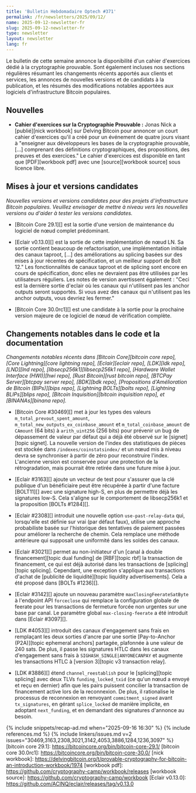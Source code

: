```yaml
---
title: 'Bulletin Hebdomadaire Optech #371'
permalink: /fr/newsletters/2025/09/12/
name: 2025-09-12-newsletter-fr
slug: 2025-09-12-newsletter-fr
type: newsletter
layout: newsletter
lang: fr
---
```

Le bulletin de cette semaine annonce la disponibilité d'un cahier d'exercices dédié à la
cryptographie prouvable. Sont également incluses nos sections régulières résumant les
changements récents apportés aux clients et services, les annonces de nouvelles versions
et de candidats à la publication, et les résumés des modifications
notables apportées aux logiciels d'infrastructure Bitcoin populaires.

## Nouvelles

- **Cahier d'exercices sur la Cryptographie Prouvable :** Jonas Nick a [publié][nick workbook] sur
	Delving Bitcoin pour annoncer un court cahier d'exercices qu'il a créé pour un événement de quatre
	jours visant à "enseigner aux développeurs les bases de la cryptographie prouvable, [...] comprenant
	des définitions cryptographiques, des propositions, des preuves et des exercices." Le cahier
	d'exercices est disponible en tant que [PDF][workbook pdf] avec une [source][workbook source]
	sous licence libre.

## Mises à jour et versions candidates

_Nouvelles versions et versions candidates pour des projets d'infrastructure Bitcoin populaires.
Veuillez envisager de mettre à niveau vers les nouvelles versions ou d'aider à tester les versions candidates._

- [Bitcoin Core 29.1][] est la sortie d'une version de maintenance du logiciel de nœud complet
	prédominant.

- [Eclair v0.13.0][] est la sortie de cette implémentation de nœud LN. Sa sortie contient beaucoup
	de refactorisation, une implémentation initiale des canaux taproot, [...] des améliorations au
	splicing basées sur des mises à jour récentes de spécification, et un meilleur support de Bolt 12."
	Les fonctionnalités de canaux taproot et de splicing sont encore en cours de spécification, donc
	elles ne devraient pas être utilisées par les utilisateurs réguliers. Les notes de version
	avertissent également : "Ceci est la dernière sortie d'eclair où les canaux qui n'utilisent pas les
	anchor outputs seront supportés. Si vous avez des canaux qui n'utilisent pas les anchor outputs,
	vous devriez les fermer."

- [Bitcoin Core 30.0rc1][] est une candidate à la sortie pour la prochaine version majeure de ce
	logiciel de nœud de vérification complète.

## Changements notables dans le code et la documentation

_Changements notables récents dans [Bitcoin Core][bitcoin core repo], [Core Lightning][core lightning
repo], [Eclair][eclair repo], [LDK][ldk repo], [LND][lnd repo], [libsecp256k1][libsecp256k1 repo],
[Hardware Wallet Interface (HWI)][hwi repo], [Rust Bitcoin][rust bitcoin repo], [BTCPay
Server][btcpay server repo], [BDK][bdk repo], [Propositions d'Amélioration de Bitcoin (BIPs)][bips
repo], [Lightning BOLTs][bolts repo], [Lightning BLIPs][blips repo], [Bitcoin Inquisition][bitcoin
inquisition repo], et [BINANAs][binana repo]._

- [Bitcoin Core #30469][] met à jour les types des valeurs `m_total_prevout_spent_amount`,
	`m_total_new_outputs_ex_coinbase_amount` et `m_total_coinbase_amount` de `CAmount` (64 bits) à
	`arith_uint256` (256 bits) pour prévenir un bug de dépassement de valeur par défaut qui a déjà été
	observé sur le [signet][topic signet]. La nouvelle version de l'index des statistiques de pièces est
	stockée dans `/indexes/coinstatsindex/` et un nœud mis à niveau devra se synchroniser à partir de
	zéro pour reconstruire l'index. L'ancienne version est conservée pour une protection de la rétrogradation,
	mais pourrait être retirée dans une future mise à jour.

- [Eclair #3163][] ajoute un vecteur de test pour s'assurer que la clé publique d'un bénéficiaire
	peut être récupérée à partir d'une facture [BOLT11][] avec une signature high-S, en plus de
	permettre déjà les signatures low-S. Cela s'aligne sur le comportement de libsecp256k1 et la
	proposition [BOLTs #1284][].

- [Eclair #2308][] introduit une nouvelle option `use-past-relay-data` qui, lorsqu'elle est définie
	sur vrai (par défaut faux), utilise une approche probabiliste basée sur l'historique des tentatives
	de paiement passées pour améliorer la recherche de chemin. Cela remplace une méthode antérieure qui
	supposait une uniformité dans les soldes des canaux.

- [Eclair #3021][] permet au non-initiateur d'un [canal à double financement][topic dual funding] de
	[RBF][topic rbf] la transaction de financement, ce qui est déjà autorisé dans les transactions de
	[splicing][topic splicing]. Cependant, une exception s'applique aux transactions d'achat de
	[publicité de liquidité][topic liquidity advertisements]. Cela a été proposé dans [BOLTs #1236][].

- [Eclair #3142][] ajoute un nouveau paramètre `maxClosingFeerateSatByte` à l'endpoint API
	`forceclose` qui remplace la configuration globale de feerate pour les transactions de fermeture
	forcée non urgentes sur une base par canal. Le paramètre global `max-closing-feerate` a été
	introduit dans [Eclair #3097][].

- [LDK #4053][] introduit des canaux d'engagement sans frais en remplaçant les deux sorties d'ancre
	par une sortie [Pay-to-Anchor (P2A)][topic ephemeral anchors] partagée, plafonnée à une valeur de
	240 sats. De plus, il passe les signatures HTLC dans les canaux d'engagement sans frais à
	`SIGHASH_SINGLE|ANYONECANPAY` et augmente les transactions HTLC à [version 3][topic v3 transaction
	relay].

- [LDK #3886][] étend `channel_reestablish` pour le [splicing][topic splicing] avec deux TLVs
	`funding_locked_txid` (ce qu'un nœud a envoyé et reçu en dernier) afin que les pairs puissent
	concilier la transaction de financement active lors de la reconnexion. De plus, il rationalise le
	processus de reconnexion en renvoyant `commitment_signed` avant `tx_signatures`, en gérant
	`splice_locked` de manière implicite, en adoptant `next_funding`, et en demandant des signatures
	d'annonce au besoin.

{% include snippets/recap-ad.md when="2025-09-16 16:30" %}
{% include references.md %}
{% include linkers/issues.md v=2 issues="30469,3163,2308,3021,3142,4053,3886,1284,1236,3097" %}
[bitcoin core 29.1]: https://bitcoincore.org/bin/bitcoin-core-29.1/
[bitcoin core 30.0rc1]: https://bitcoincore.org/bin/bitcoin-core-30.0/
[nick workbook]: https://delvingbitcoin.org/t/provable-cryptography-for-bitcoin-an-introduction-workbook/1974
[workbook pdf]: https://github.com/cryptography-camp/workbook/releases
[workbook source]: https://github.com/cryptography-camp/workbook
[Eclair v0.13.0]: https://github.com/ACINQ/eclair/releases/tag/v0.13.0
